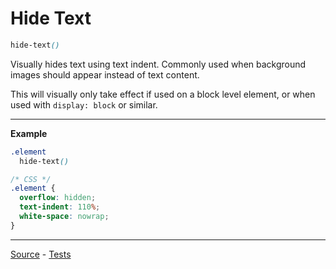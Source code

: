 # Hide Text

```css
hide-text()
```

Visually hides text using text indent. Commonly used when background images should appear instead of text content.

This will visually only take effect if used on a block level element, or when used with `display: block` or similar.

---

**Example**
```css
.element
  hide-text()

/* CSS */
.element {
  overflow: hidden;
  text-indent: 110%;
  white-space: nowrap;
}
```

---

[Source](https://github.com/jackbrewer/stylus-mixins/blob/master/lib/stylus-mixins/text/hide-text.styl) - [Tests](https://github.com/jackbrewer/stylus-mixins/blob/master/test/tests/text/hide-text.styl)

